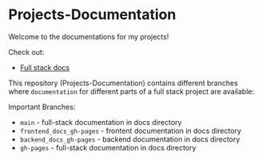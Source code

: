 # Projects-Documentation

Welcome to the documentations for my projects!

Check out:
- [Full stack docs](https://farhan7reza7.github.io/Projects-Documentation/)

This repository (Projects-Documentation) contains different branches where `documentation` for different parts of a full stack project are available:

Important Branches:
- `main` - full-stack documentation in docs directory
- `frontend_docs_gh-pages` - frontent documentation in docs directory
- `backend_docs_gh-pages` - backend documentation in docs directory
- `gh-pages` - full-stack documentation in docs directory